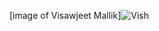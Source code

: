 [image of Visawjeet Mallik]![Vish](https://user-images.githubusercontent.com/64186460/164973520-97f962b4-fb04-4540-bff2-89dae35517ae.jpg)
